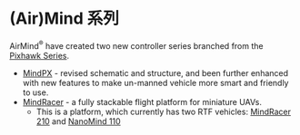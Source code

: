 # (Air)Mind 系列

AirMind<sup>&reg;</sup> have created two new controller series branched from the [Pixhawk Series](../flight_controller/pixhawk_series.md).

* [MindPX](../flight_controller/mindpx.md) - revised schematic and structure, and been further enhanced with new features to make un-manned vehicle more smart and friendly to use.
* [MindRacer](../flight_controller/mindracer.md) - a fully stackable flight platform for miniature UAVs. 
  * This is a platform, which currently has two RTF vehicles: [MindRacer 210](../complete_vehicles/mindracer210.md) and [NanoMind 110](../complete_vehicles/nanomind110.md)